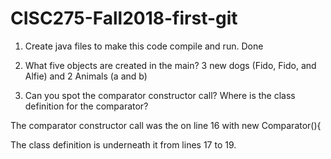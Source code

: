 # CISC275-Fall2018-first-git
1. Create java files to make this code compile and run. Done

2. What five objects are created in the main? 3 new dogs (Fido, Fido, and Alfie) and 2 Animals (a and b)

3. Can you spot the comparator constructor call? Where is the class definition for the comparator? 

The comparator constructor call was the on line 16 with new Comparator<Animal>(){

The class definition is underneath it from lines 17 to 19.

